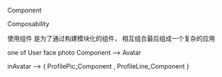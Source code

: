 Component 

Composability

使用组件  是为了通过构建模块化的组件， 相互组合最后组成一个复杂的应用


one of User face photo Component  --> Avatar

inAvatar --> { ProfilePic_Component , ProfileLine_Component }

